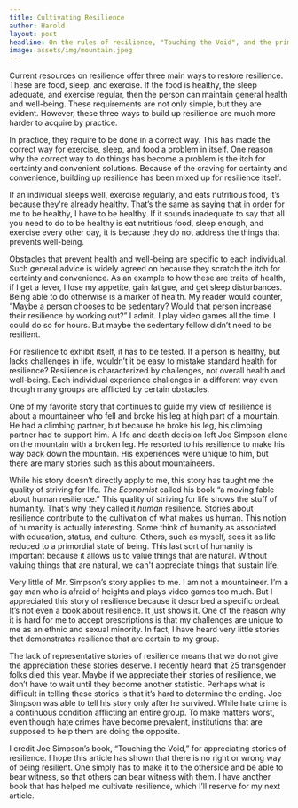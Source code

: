 ```yaml
---
title: Cultivating Resilience
author: Harold
layout: post
headline: On the rules of resilience, "Touching the Void", and the primordial being
image: assets/img/mountain.jpeg
---
```



Current resources on resilience offer three main ways to restore resilience. These are food, sleep, and exercise. If the food is healthy, the sleep adequate, and exercise regular, then the person can maintain general health and well-being. These requirements are not only simple, but they are evident. However, these three ways to build up resilience are much more harder to acquire by practice. 

In practice, they require to be done in a correct way. This has made the correct way for exercise, sleep, and food a problem in itself. One reason why the correct way to do things has become a problem is the itch for certainty and convenient solutions. Because of the craving for certainty and convenience, building up resilience has been mixed up for resilience itself. 

If an individual sleeps well, exercise regularly, and eats nutritious food, it’s because they're already healthy. That’s the same as saying that in order for me to be healthy, I have to be healthy. If it sounds inadequate to say that all you need to do to be healthy is eat nutritious food, sleep enough, and exercise every other day, it is because they do not address the things that prevents well-being. 

Obstacles that prevent health and well-being are specific to each individual. Such general advice is widely agreed on because they scratch the itch for certainty and convenience. As an example to how these are traits of health, if I get a fever, I lose my appetite, gain fatigue, and get sleep disturbances. Being able to do otherwise is a marker of health. My reader would counter, “Maybe a person chooses to be sedentary? Would that person increase their resilience by working out?” 
I admit. I play video games all the time. I could do so for hours. But maybe the sedentary fellow didn’t need to be resilient. 

For resilience to exhibit itself, it has to be tested. If a person is healthy, but lacks challenges in life, wouldn’t it be easy to mistake standard health for resilience? Resilience is characterized by challenges, not overall health and well-being. Each individual experience challenges in a different way even though many groups are afflicted by certain obstacles. 

One of my favorite story that continues to guide my view of resilience is about a mountaineer who fell and broke his leg at high part of a mountain. He had a climbing partner, but because he broke his leg, his climbing partner had to support him. A life and death decision left Joe Simpson alone on the mountain with a broken leg. He resorted to his resilience to make his way back down the mountain. His experiences were unique to him, but there are many stories such as this about mountaineers. 

While his story doesn’t directly apply to me, this story has taught me the quality of striving for life. *The Economist* called his book “a moving fable about human resilience.” This quality of striving for life shows the stuff of humanity. That’s why they called it *human* resilience. Stories about resilience contribute to the cultivation of what makes us human. This notion of humanity is actually interesting. Some think of humanity as associated with education, status, and culture. Others, such as myself, sees it as life reduced to a primordial state of being. This last sort of humanity is important because it allows us to value things that are natural. Without valuing things that are natural, we can't appreciate things that sustain life. 

Very little of Mr. Simpson’s story applies to me. I am not a mountaineer. I’m a gay man who is afraid of heights and plays video games too much. But I appreciated this story of resilience because it described a specific ordeal. It’s not even a book about resilience. It just shows it. One of the reason why it is hard for me to accept prescriptions is that my challenges are unique to me as an ethnic and sexual minority. In fact, I have heard very little stories that demonstrates resilience that are certain to my group. 

The lack of representative stories of resilience means that we do not give the appreciation these stories deserve. I recently heard that 25 transgender folks died this year. Maybe if we appreciate their stories of resilience, we don’t have to wait until they become another statistic. Perhaps what is difficult in telling these stories is that it’s hard to determine the ending. Joe Simpson was able to tell his story only after he survived. While hate crime is a continuous condition afflicting an entire group. To make matters worst, even though hate crimes have become prevalent, institutions that are supposed to help them are doing the opposite.
  
I credit Joe Simpson’s book, “Touching the Void,” for appreciating stories of resilience. I hope this article has shown that there is no right or wrong way of being resilient. One simply has to make it to the otherside and be able to bear witness, so that others can bear witness with them. I have another book that has helped me cultivate resilience, which I’ll reserve for my next article. 